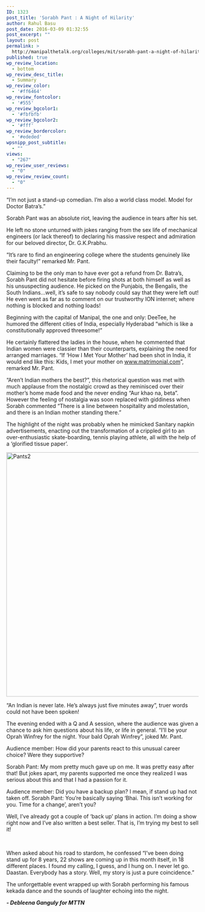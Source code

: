 ```yaml
---
ID: 1323
post_title: 'Sorabh Pant : A Night of Hilarity'
author: Rahul Basu
post_date: 2016-03-09 01:32:55
post_excerpt: ""
layout: post
permalink: >
  http://manipalthetalk.org/colleges/mit/sorabh-pant-a-night-of-hilarity/
published: true
wp_review_location:
  - bottom
wp_review_desc_title:
  - Summary
wp_review_color:
  - '#ff6464'
wp_review_fontcolor:
  - '#555'
wp_review_bgcolor1:
  - '#fbfbfb'
wp_review_bgcolor2:
  - '#fff'
wp_review_bordercolor:
  - '#ededed'
wpsnipp_post_subtitle:
  - ""
views:
  - "267"
wp_review_user_reviews:
  - "0"
wp_review_review_count:
  - "0"
---
```

“I’m not just a stand-up comedian. I’m also a world class model. Model for Doctor Batra’s.”

Sorabh Pant was an absolute riot, leaving the audience in tears after his set.

He left no stone unturned with jokes ranging from the sex life of mechanical engineers (or lack thereof) to declaring his massive respect and admiration for our beloved director, Dr. G.K.Prabhu.

“It’s rare to find an engineering college where the students genuinely like their faculty!” remarked Mr. Pant.

Claiming to be the only man to have ever got a refund from Dr. Batra’s, Sorabh Pant did not hesitate before firing shots at both himself as well as his unsuspecting audience. He picked on the Punjabis, the Bengalis, the South Indians…well, it’s safe to say nobody could say that they were left out! He even went as far as to comment on our trustworthy ION internet; where nothing is blocked and nothing loads!

Beginning with the capital of Manipal, the one and only: DeeTee, he humored the different cities of India, especially Hyderabad “which is like a constitutionally approved threesome!”

He certainly flattered the ladies in the house, when he commented that Indian women were classier than their counterparts, explaining the need for arranged marriages. “If ‘How I Met Your Mother’ had been shot in India, it would end like this: Kids, I met your mother on <a href="http://www.matrimonial.com">www.matrimonial.com</a>”, remarked Mr. Pant.

“Aren’t Indian mothers the best?”, this rhetorical question was met with much applause from the nostalgic crowd as they reminisced over their mother’s home made food and the never ending “Aur khao na, beta”. However the feeling of nostalgia was soon replaced with giddiness when Sorabh commented “There is a line between hospitality and molestation, and there is an Indian mother standing there.”

The highlight of the night was probably when he mimicked Sanitary napkin advertisements, enacting out the transformation of a crippled girl to an over-enthusiastic skate-boarding, tennis playing athlete, all with the help of a ‘glorified tissue paper’.

<a href="http://manipalthetalk.net/wp-content/uploads/2016/03/Pants2.jpg" rel="attachment wp-att-1325"><img class="aligncenter size-full wp-image-1325" src="http://manipalthetalk.net/wp-content/uploads/2016/03/Pants2.jpg" alt="Pants2" width="960" height="640" /></a>

“An Indian is never late. He’s always just five minutes away”, truer words could not have been spoken!

The evening ended with a Q and A session, where the audience was given a chance to ask him questions about his life, or life in general. “I’ll be your Oprah Winfrey for the night. Your bald Oprah Winfrey”, joked Mr. Pant.

Audience member: How did your parents react to this unusual career choice? Were they supportive?

Sorabh Pant: My mom pretty much gave up on me. It was pretty easy after that! But jokes apart, my parents supported me once they realized I was serious about this and that I had a passion for it.

Audience member: Did you have a backup plan? I mean, if stand up had not taken off.
Sorabh Pant: You’re basically saying ‘Bhai. This isn’t working for you. Time for a change’, aren’t you?

Well, I’ve already got a couple of ‘back up’ plans in action. I’m doing a show right now and I’ve also written a best seller. That is, I’m trying my best to sell it!

&nbsp;

When asked about his road to stardom, he confessed “I’ve been doing stand up for 8 years, 22 shows are coming up in this month itself, in 18 different places. I found my calling, I guess, and I hung on. I never let go. Daastan. Everybody has a story. Well, my story is just a pure coincidence.”

The unforgettable event wrapped up with Sorabh performing his famous kekada dance and the sounds of laughter echoing into the night.

<em><strong>- Debleena Ganguly for MTTN</strong></em>